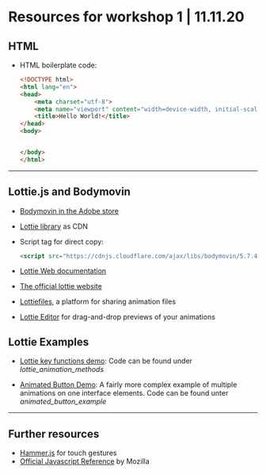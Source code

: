 # Resources for workshop 1 | 11.11.20

## HTML 

- HTML boilerplate code:
    ```html
    <!DOCTYPE html>
    <html lang="en">
    <head>
        <meta charset="utf-8">
        <meta name="viewport" content="width=device-width, initial-scale=1.0">
        <title>Hello World!</title>
    </head>
    <body>


    </body>
    </html>
    ```

---

## Lottie.js and Bodymovin

- [Bodymovin in the Adobe store](https://exchange.adobe.com/creativecloud.details.12557.html)
- [Lottie library](https://cdnjs.com/libraries/bodymovin) as CDN
- Script tag for direct copy:
  ```html 
  <script src="https://cdnjs.cloudflare.com/ajax/libs/bodymovin/5.7.4/lottie.min.js" integrity="sha512-m0RQU4SBx0p/bLwRiI4fJBGRafVLZ4s86wRe1+OAx5EXbcWiS/X1jvYdJQRD8jOoIVl+WTyVeMawUWVCh1O8+Q==" crossorigin="anonymous"></script>
  ```
- [Lottie Web documentation](http://airbnb.io/lottie/#/web)
- [The official lottie website](https://airbnb.design/lottie/)

- [Lottiefiles](https://lottiefiles.com/), a platform for sharing animation files 

- [Lottie Editor](https://lottiefiles.com/editor) for drag-and-drop previews of your animations

## Lottie Examples

- [Lottie key functions demo](http://zellmemore.de/other/interaction/lottie/): Code can be found under *lottie_animation_methods*

- [Animated Button Demo](http://zellmemore.de/other/interaction/petbutton/): A fairly more complex example of multiple animations on one interface elements. Code can be found unter *animated_button_example*

---

## Further resources

- [Hammer.js](https://hammerjs.github.io/) for touch gestures
- [Official Javascript Reference](https://developer.mozilla.org/en-US/docs/Web/JavaScript/Reference) by Mozilla